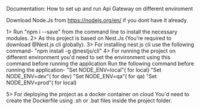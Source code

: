 Documentation: How to set up and run Api Gateway on different enviroment

Download Node.Js from https://nodejs.org/en/ if you dont have it already.

1> Run "npm i --save" from the command line to install the necessary modules.
2> As this project is based on Nest.Js (You're required to download @Nest.js cli globally).
3> For installing nest js cli use the following command- "npm install -g @nestjs/cli"
4> For running the project on different environment you'd need to set the environment using this command before running the application
 Run the following command before running the application- "Set NODE_ENV=local"( for local)
                                                            "Set NODE_ENV=dev"( for dev)
                                                            "Set NODE_ENV=qa"( for qa)
                                                            "Set NODE_ENV=prod"( for local)
                                                            
5> For deploying the project as a docker container on cloud You'd need to create the Dockerfile using .sh or .bat files inside the project folder.
